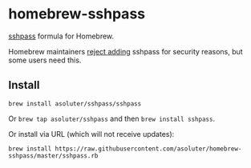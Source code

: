 # homebrew-sshpass
[sshpass](https://sourceforge.net/projects/sshpass/) formula for Homebrew.

Homebrew maintainers [reject adding](https://github.com/Homebrew/homebrew/pull/18332) sshpass for security reasons, but some users need this.

## Install

```
brew install asoluter/sshpass/sshpass
```

Or `brew tap asoluter/sshpass` and then `brew install sshpass`.

Or install via URL (which will not receive updates):

```
brew install https://raw.githubusercontent.com/asoluter/homebrew-sshpass/master/sshpass.rb
```
